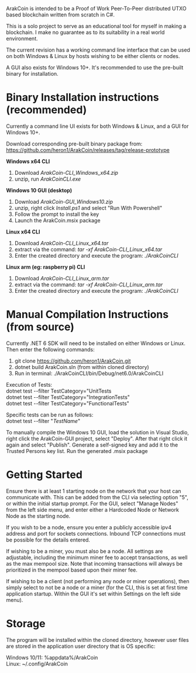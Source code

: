 ﻿ArakCoin is intended to be a Proof of Work Peer-To-Peer distributed UTXO 
based blockchain written from scratch in C#. 

This is a solo project to serve as an educational tool for
myself in making a blockchain. I make no guarantee as to its suitability in a real
world environment.

The current revision has a working command line interface that can be used
on both Windows & Linux by hosts wishing to be either clients or nodes.

A GUI also exists for Windows 10+. It's recommended to use the pre-built binary for installation.

# Binary Installation instructions (recommended)

Currently a command line UI exists for both Windows & Linux, and a GUI for Windows 10+.

Download corresponding pre-built binary package from: https://github.com/heron1/ArakCoin/releases/tag/release-prototype

**Windows x64 CLI**

1) Download *ArakCoin-CLI_Windows_x64.zip*
2) unzip, run *ArakCoinCLI.exe*

**Windows 10 GUI (desktop)**
1) Download *ArakCoin-GUI_Windows10.zip*
2) unzip, right click *Install.ps1* and select "Run With Powershell"
3) Follow the prompt to install the key
4) Launch the ArakCoin.msix package

**Linux x64 CLI**
1) Download *ArakCoin-CLI_Linux_x64.tar* 
2) extract via the command: *tar -xf ArakCoin-CLI_Linux_x64.tar*
3) Enter the created directory and execute the program: *./ArakCoinCLI*

**Linux arm (eg: raspberry pi) CLI**
1) Download *ArakCoin-CLI_Linux_arm.tar*
2) extract via the command: *tar -xf ArakCoin-CLI_Linux_arm.tar*
3) Enter the created directory and execute the program: *./ArakCoinCLI*


# Manual Compilation Instructions (from source)
Currently .NET 6 SDK will need to be installed on either
Windows or Linux. Then enter the following commands:  
1) git clone https://github.com/heron1/ArakCoin.git  
2) dotnet build ArakCoin.sln (from within cloned directory)  
3) Run in terminal: ./ArakCoinCLI/bin/Debug/net6.0/ArakCoinCLI

Execution of Tests:  
   dotnet test --filter TestCategory="UnitTests  
   dotnet test --filter TestCategory="IntegrationTests"  
   dotnet test --filter TestCategory="FunctionalTests"
  
Specific tests can be run as follows:  
dotnet test --filter "*TestName*"

To manually compile the Windows 10 GUI, load the solution in Visual Studio, right 
click the ArakCoin-GUI project, select "Deploy". After that right click it again and select "Publish".
Generate a self-signed key and add it to the Trusted Persons key list. Run the generated .msix package

 # Getting Started
Ensure there is at least 1 starting node on the network that your host can communicate with. This can be added from the CLI
via selecting option "5", or within the initial startup prompt. For the GUI, select "Manage Nodes" from the left
side menu, and enter either a Hardcoded Node or Network Node as the starting node.

If you wish to be a node, ensure you enter a publicly accessible ipv4 address and port for sockets connections. Inbound TCP connections
must be possible for the details entered.

If wishing to be a miner, you must also be a node. All settings are adjustable, including the 
minimum miner fee to accept transactions, as well as the max mempool size. Note that incoming transactions will always be
prioritized in the mempool based upon their miner fee.

If wishing to be a client (not performing any node or miner operations), then simply
select to not be a node or a miner (for the CLI, this is set at first time application startup. Within the GUI it's
set within Settings on the left side menu).

 # Storage
The program will be installed within the cloned directory,
however user files are stored in the application user
directory that is OS specific:  

Windows 10/11: %appdata%/ArakCoin  
Linux: ~/.config/ArakCoin


